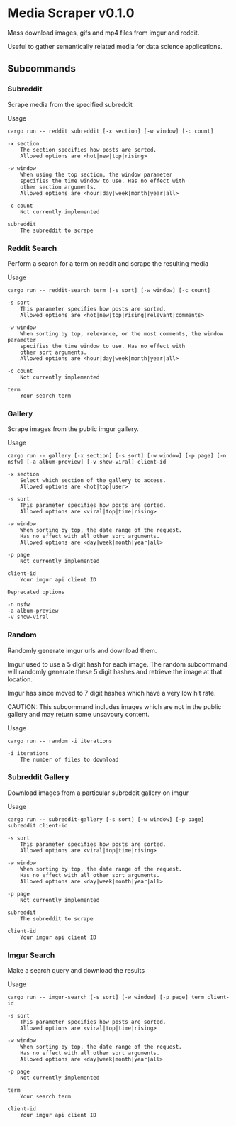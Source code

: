 # Media Scraper v0.1.0

Mass download images, gifs and mp4 files from imgur and reddit.

Useful to gather semantically related media for data science applications.

## Subcommands

### Subreddit

Scrape media from the specified subreddit

Usage
```
cargo run -- reddit subreddit [-x section] [-w window] [-c count]

-x section
    The section specifies how posts are sorted.  
    Allowed options are <hot|new|top|rising>

-w window
    When using the top section, the window parameter 
    specifies the time window to use. Has no effect with  
    other section arguments.
    Allowed options are <hour|day|week|month|year|all> 

-c count 
    Not currently implemented

subreddit
    The subreddit to scrape
```

### Reddit Search

Perform a search for a term on reddit and scrape the resulting media

Usage
```
cargo run -- reddit-search term [-s sort] [-w window] [-c count]

-s sort
    This parameter specifies how posts are sorted.  
    Allowed options are <hot|new|top|rising|relevant|comments>

-w window
    When sorting by top, relevance, or the most comments, the window parameter 
    specifies the time window to use. Has no effect with  
    other sort arguments.
    Allowed options are <hour|day|week|month|year|all> 

-c count 
    Not currently implemented

term
    Your search term
```

### Gallery

Scrape images from the public imgur gallery.


Usage
```
cargo run -- gallery [-x section] [-s sort] [-w window] [-p page] [-n nsfw] [-a album-preview] [-v show-viral] client-id

-x section
    Select which section of the gallery to access.
    Allowed options are <hot|top|user>

-s sort
    This parameter specifies how posts are sorted.  
    Allowed options are <viral|top|time|rising>

-w window
    When sorting by top, the date range of the request.
    Has no effect with all other sort arguments.
    Allowed options are <day|week|month|year|all>

-p page
    Not currently implemented

client-id
    Your imgur api client ID

Deprecated options

-n nsfw
-a album-preview
-v show-viral
```

### Random

Randomly generate imgur urls and download them.

Imgur used to use a 5 digit hash for each image. The random subcommand will randomly generate these 5 digit hashes and retrieve the image at that location. 

Imgur has since moved to 7 digit hashes which have a very low hit rate. 

CAUTION: This subcommand includes images which are not in the public gallery and may return some unsavoury content.

Usage
```
cargo run -- random -i iterations

-i iterations
    The number of files to download
```

### Subreddit Gallery

Download images from a particular subreddit gallery on imgur

Usage
```
cargo run -- subreddit-gallery [-s sort] [-w window] [-p page] subreddit client-id

-s sort
    This parameter specifies how posts are sorted.  
    Allowed options are <viral|top|time|rising>

-w window
    When sorting by top, the date range of the request.
    Has no effect with all other sort arguments.
    Allowed options are <day|week|month|year|all>

-p page
    Not currently implemented

subreddit
    The subreddit to scrape

client-id
    Your imgur api client ID
```


### Imgur Search

Make a search query and download the results

Usage
```
cargo run -- imgur-search [-s sort] [-w window] [-p page] term client-id

-s sort
    This parameter specifies how posts are sorted.  
    Allowed options are <viral|top|time|rising>

-w window
    When sorting by top, the date range of the request.
    Has no effect with all other sort arguments.
    Allowed options are <day|week|month|year|all>

-p page
    Not currently implemented

term
    Your search term

client-id
    Your imgur api client ID
```
